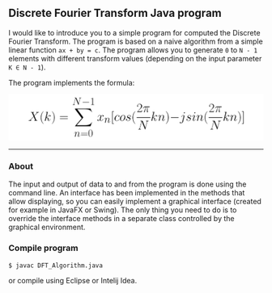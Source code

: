 ## Discrete Fourier Transform Java program

I would like to introduce you to a simple program for computed the Discrete Fourier Transform. The program is based
on a naive algorithm from a simple linear function `ax + by = c`. The program allows you to generate `0` to `N - 1` elements
with different transform values (depending on the input parameter `K ∈ N - 1`).

The program implements the formula:

<div align="center">
  <img src="https://raw.githubusercontent.com/Milosz08/Java_Discrete_Fourier_Transform/master/img/equationWhite.png" width="600">
</div>

<hr>

### About
The input and output of data to and from the program is done using the command line. An interface has been implemented
in the methods that allow displaying, so you can easily implement a graphical interface (created for example in JavaFX
or Swing). The only thing you need to do is to override the interface methods in a separate class controlled by the
graphical environment.

### Compile program

```
$ javac DFT_Algorithm.java
```

or compile using Eclipse or Intelij Idea.
